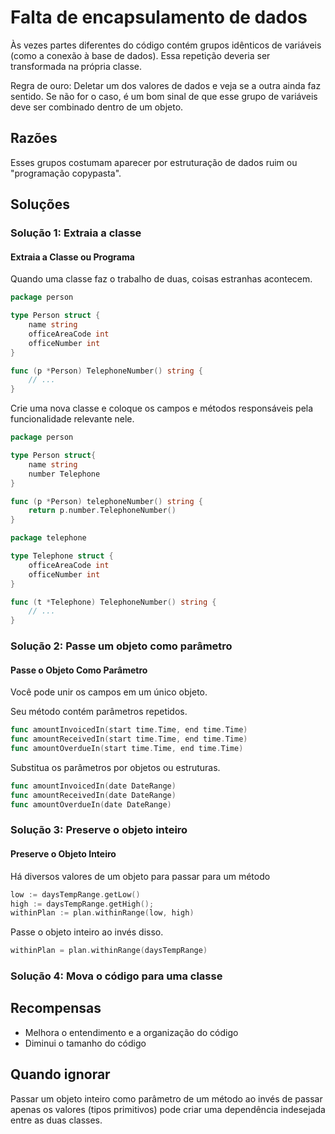 # Falta de encapsulamento de dados

Às vezes partes diferentes do código contém grupos idênticos de variáveis (como a conexão à base de dados). Essa repetição deveria ser transformada na própria classe.

Regra de ouro: Deletar um dos valores de dados e veja se a outra ainda faz sentido. Se não for o caso, é um bom sinal de que esse grupo de variáveis deve ser combinado dentro de um objeto.

## Razões

Esses grupos costumam aparecer por estruturação de dados ruim ou "programação copypasta".

## Soluções

### Solução 1: Extraia a classe

#### Extraia a Classe ou Programa

Quando uma classe faz o trabalho de duas, coisas estranhas acontecem.

```go
package person

type Person struct {
    name string
    officeAreaCode int
    officeNumber int
}

func (p *Person) TelephoneNumber() string {
    // ...
}
```

Crie uma nova classe e coloque os campos e métodos responsáveis pela funcionalidade relevante nele.

```go
package person

type Person struct{
    name string
    number Telephone
}

func (p *Person) telephoneNumber() string {
    return p.number.TelephoneNumber()
}
```

```go
package telephone

type Telephone struct {
    officeAreaCode int
    officeNumber int
}

func (t *Telephone) TelephoneNumber() string {
    // ...
}
```

### Solução 2: Passe um objeto como parâmetro

#### Passe o Objeto Como Parâmetro

Você pode unir os campos em um único objeto.

Seu método contém parâmetros repetidos.

```go
func amountInvoicedIn(start time.Time, end time.Time)
func amountReceivedIn(start time.Time, end time.Time)
func amountOverdueIn(start time.Time, end time.Time)
```

Substitua os parâmetros por objetos ou estruturas.

```go
func amountInvoicedIn(date DateRange)
func amountReceivedIn(date DateRange)
func amountOverdueIn(date DateRange)
```

### Solução 3: Preserve o objeto inteiro

#### Preserve o Objeto Inteiro

Há diversos valores de um objeto para passar para um método

```go
low := daysTempRange.getLow()
high := daysTempRange.getHigh();
withinPlan := plan.withinRange(low, high)
```

Passe o objeto inteiro ao invés disso.

```go
withinPlan = plan.withinRange(daysTempRange)
```

### Solução 4: Mova o código para uma classe

## Recompensas

- Melhora o entendimento e a organização do código
- Diminui o tamanho do código

## Quando ignorar

Passar um objeto inteiro como parâmetro de um método ao invés de passar apenas os valores (tipos primitivos) pode criar uma dependência indesejada entre as duas classes.
